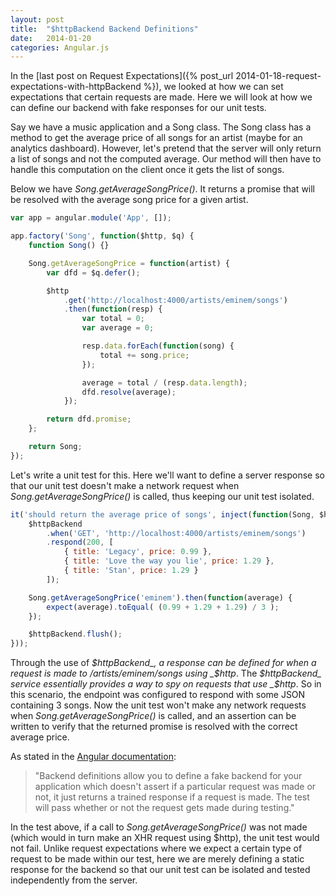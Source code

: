 ```yaml
---
layout: post
title:  "$httpBackend Backend Definitions"
date:   2014-01-20
categories: Angular.js
---
```


In the [last post on Request Expectations]({% post_url 2014-01-18-request-expectations-with-httpBackend %}), we looked at how we can set expectations that certain requests are made. Here we will look at how we can define our backend with fake responses for our unit tests.

Say we have a music application and a Song class. The Song class has a method to get the average price of all songs for an artist (maybe for an analytics dashboard). However, let's pretend that the server will only return a list of songs and not the computed average. Our method will then have to handle this computation on the client once it gets the list of songs.

Below we have _Song.getAverageSongPrice()_. It returns a promise that will be resolved with the average song price for a given artist.

```js
var app = angular.module('App', []);

app.factory('Song', function($http, $q) {
	function Song() {}

	Song.getAverageSongPrice = function(artist) {
		var dfd = $q.defer();

		$http
			.get('http://localhost:4000/artists/eminem/songs')
			.then(function(resp) {
				var total = 0;
				var average = 0;

				resp.data.forEach(function(song) {
					total += song.price;
				});

				average = total / (resp.data.length);
				dfd.resolve(average);
			});

		return dfd.promise;
	};

	return Song;
});
```

Let's write a unit test for this. Here we'll want to define a server response so that our unit test doesn't make a network request when _Song.getAverageSongPrice()_ is called, thus keeping our unit test isolated.

```js
it('should return the average price of songs', inject(function(Song, $httpBackend) {
	$httpBackend
		.when('GET', 'http://localhost:4000/artists/eminem/songs')
		.respond(200, [
			{ title: 'Legacy', price: 0.99 },
			{ title: 'Love the way you lie', price: 1.29 },
			{ title: 'Stan', price: 1.29 }
		]);

	Song.getAverageSongPrice('eminem').then(function(average) {
		expect(average).toEqual( (0.99 + 1.29 + 1.29) / 3 );
	});

	$httpBackend.flush();
}));
```

Through the use of _$httpBackend_, a response can be defined for when a request is made to /artists/eminem/songs using _$http_. The _$httpBackend_ service essentially provides a way to spy on requests that use _$http_. So in this scenario, the endpoint was configured to respond with some JSON containing 3 songs. Now the unit test won't make any network requests when _Song.getAverageSongPrice()_ is called, and an assertion can be written to verify that the returned promise is resolved with the correct average price.

As stated in the [Angular documentation](http://docs.angularjs.org/api/ngMock.$httpBackend):

> "Backend definitions allow you to define a fake backend for your application which doesn't assert if a particular request was made or not, it just returns a trained response if a request is made. The test will pass whether or not the request gets made during testing."

In the test above, if a call to _Song.getAverageSongPrice()_ was not made (which would in turn make an XHR request using $http), the unit test would not fail. Unlike request expectations where we expect a certain type of request to be made within our test, here we are merely defining a static response for the backend so that our unit test can be isolated and tested independently from the server.